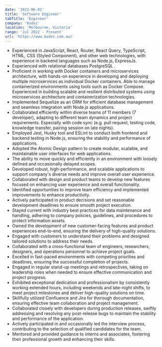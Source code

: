 ```yaml
---
date: '2022-06-01'
title: 'Software Engineer'
tabTitle: 'Engineer'
company: 'Kodez'
location: 'Melbourne, Victoria'
range: 'Jul 2022 - Present'
url: 'https://www.kodez.com.au/'
---
```


- Experienced in JavaScript, React, Router, React Query, TypeScript, HTML, CSS (Styled Component), and other web technologies, with experience in backend languages such as Node.js, ExpressJs.
- Experienced with relational databases PostgreSQL .
- Proficient in working with Docker containers and microservices architecture, with hands-on experience in developing and deploying multiple microservices as individual Docker containers. Able to manage containerized environments using tools such as Docker Compose. Experienced in building scalable and resilient distributed systems using microservices architecture and containerization technologies.
- Implemented Sequelize as an ORM for efficient database management and seamless integration with Node.js applications.
- Collaborated efficiently within diverse teams of 11 members (7 developer), adapting to different team dynamics and project requirements. Especially with code sync (e.g. pull request, testing code, knowledge transfer, pairing session on late nights).
- Employed Jest, Husky tool and ESLint to conduct both frontend and backend testing in Node.js, ensuring the stability and performance of applications.
- Adopted the Atomic Design pattern to create modular, scalable, and maintainable user interfaces for web applications.
- The ability to move quickly and efficiently in an environment with loosely defined and occasionally delayed scopes.
- Developed robust, high-performance, and scalable applications to support company's diverse needs and improve overall user experience.
- Collaborated with design and product teams to develop new features focused on enhancing user experience and overall functionality.
- Identified opportunities to improve team efficiency and implemented improvements to enhance productivity.
- Actively participated in product decisions and set reasonable development deadlines to ensure smooth project execution.
- Stayed current with industry best practices for data maintenance and handling, adhering to company policies, guidelines, and procedures to protect information assets.
- Owned the development of new customer-facing features and product experiences end-to-end, ensuring the delivery of high-quality solutions.
- Engaged with customers to understand their problems and designed tailored solutions to address their needs.
- Collaborated with a cross-functional team of engineers, researchers, designers, and operations personnel to achieve project goals.
- Excelled in fast-paced environments with competing priorities and deadlines, ensuring the successful completion of projects.
- Engaged in regular stand-up meetings and retrospectives, taking on leadership roles when needed to ensure effective communication and project progress.
- Exhibited exceptional dedication and professionalism by consistently working extended hours, including weekends and late-night shifts, to meet project milestones and deliver high-quality solutions on time.
- Skillfully utilized Confluence and Jira for thorough documentation, ensuring effective team collaboration and project management.
- Collaborated closely with developers during production releases, swiftly addressing and resolving any post-release bugs to maintain the stability and performance of the application.
- Actively participated in and occasionally led the interview process, contributing to the selection of qualified candidates for the team.
- Mentored and provided guidance to interns and associates, fostering their professional growth and enhancing their skills.
